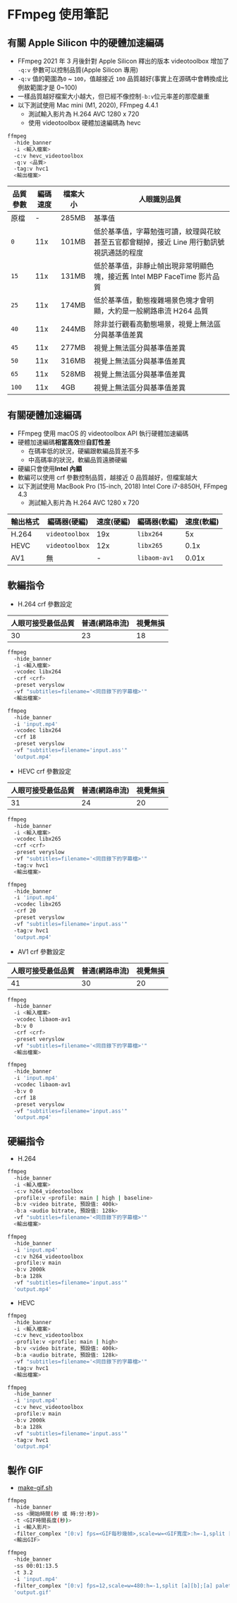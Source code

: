 # FFmpeg 使用筆記

## 有關 Apple Silicon 中的硬體加速編碼

- FFmpeg 2021 年 3 月後針對 Apple Silicon 釋出的版本 videotoolbox 增加了 `-q:v` 參數可以控制品質(Apple Silicon 專用)
- `-q:v` 值的範圍為`0` ~ `100`，值越接近 `100` 品質越好(事實上在源碼中會轉換成比例故範圍才是 0~100)
- 一樣品質越好檔案大小越大，但已經不像控制`-b:v`位元率差的那麼嚴重
- 以下測試使用 Mac mini (M1, 2020), FFmpeg 4.4.1
  - 測試輸入影片為 H.264 AVC 1280 x 720
  - 使用 videotoolbox 硬體加速編碼為 hevc

```bash
ffmpeg
  -hide_banner
  -i <輸入檔案>
  -c:v hevc_videotoolbox
  -q:v <品質>
  -tag:v hvc1
  <輸出檔案>
```

| 品質參數 | 編碼速度 | 檔案大小 | 人眼識別品質                                                                             |
| -------- | -------- | -------- | ---------------------------------------------------------------------------------------- |
| 原檔     | -        | 285MB    | 基準值                                                                                   |
| `0`      | 11x      | 101MB    | 低於基準值，字幕勉強可讀，紋理與花紋甚至五官都會糊掉，接近 Line 用行動訊號視訊通話的程度 |
| `15`     | 11x      | 131MB    | 低於基準值，非靜止幀出現非常明顯色塊，接近舊 Intel MBP FaceTime 影片品質                 |
| `25`     | 11x      | 174MB    | 低於基準值，動態複雜場景色塊才會明顯，大約是一般網路串流 H264 品質                       |
| `40`     | 11x      | 244MB    | 除非並行觀看高動態場景，視覺上無法區分與基準值差異                                       |
| `45`     | 11x      | 277MB    | 視覺上無法區分與基準值差異                                                               |
| `50`     | 11x      | 316MB    | 視覺上無法區分與基準值差異                                                               |
| `65`     | 11x      | 528MB    | 視覺上無法區分與基準值差異                                                               |
| `100`    | 11x      | 4GB      | 視覺上無法區分與基準值差異                                                               |

## 有關硬體加速編碼

- FFmpeg 使用 macOS 的 videotoolbox API 執行硬體加速編碼
- 硬體加速編碼**相當高效**但**自訂性差**
  - 在碼率低的狀況，硬編跟軟編品質差不多
  - 中高碼率的狀況，軟編品質遠勝硬編
- 硬編只會使用**Intel 內顯**
- 軟編可以使用 crf 參數控制品質，越接近 0 品質越好，但檔案越大
- 以下測試使用 MacBook Pro (15-inch, 2018) Intel Core i7-8850H, FFmpeg 4.3
  - 測試輸入影片為 H.264 AVC 1280 x 720

| 輸出格式 | 編碼器(硬編)   | 速度(硬編) | 編碼器(軟編) | 速度(軟編) |
| -------- | -------------- | ---------- | ------------ | ---------- |
| H.264    | `videotoolbox` | 19x        | `libx264`    | 5x         |
| HEVC     | `videotoolbox` | 12x        | `libx265`    | 0.1x       |
| AV1      | 無             | -          | `libaom-av1` | 0.01x      |

## 軟編指令

- H.264 crf 參數設定

| 人眼可接受最低品質 | 普通(網路串流) | 視覺無損 |
| ------------------ | -------------- | -------- |
| 30                 | 23             | 18       |

```bash
ffmpeg
  -hide_banner
  -i <輸入檔案>
  -vcodec libx264
  -crf <crf>
  -preset veryslow
  -vf "subtitles=filename='<同目錄下的字幕檔>'"
  <輸出檔案>
```

```bash
ffmpeg
  -hide_banner
  -i 'input.mp4'
  -vcodec libx264
  -crf 18
  -preset veryslow
  -vf "subtitles=filename='input.ass'"
  'output.mp4'
```

- HEVC crf 參數設定

| 人眼可接受最低品質 | 普通(網路串流) | 視覺無損 |
| ------------------ | -------------- | -------- |
| 31                 | 24             | 20       |

```bash
ffmpeg
  -hide_banner
  -i <輸入檔案>
  -vcodec libx265
  -crf <crf>
  -preset veryslow
  -vf "subtitles=filename='<同目錄下的字幕檔>'"
  -tag:v hvc1
  <輸出檔案>
```

```bash
ffmpeg
  -hide_banner
  -i 'input.mp4'
  -vcodec libx265
  -crf 20
  -preset veryslow
  -vf "subtitles=filename='input.ass'"
  -tag:v hvc1
  'output.mp4'
```

- AV1 crf 參數設定

| 人眼可接受最低品質 | 普通(網路串流) | 視覺無損 |
| ------------------ | -------------- | -------- |
| 41                 | 30             | 20       |

```bash
ffmpeg
  -hide_banner
  -i <輸入檔案>
  -vcodec libaom-av1
  -b:v 0
  -crf <crf>
  -preset veryslow
  -vf "subtitles=filename='<同目錄下的字幕檔>'"
  <輸出檔案>
```

```bash
ffmpeg
  -hide_banner
  -i 'input.mp4'
  -vcodec libaom-av1
  -b:v 0
  -crf 18
  -preset veryslow
  -vf "subtitles=filename='input.ass'"
  'output.mp4'
```

## 硬編指令

- H.264

```bash
ffmpeg
  -hide_banner
  -i <輸入檔案>
  -c:v h264_videotoolbox
  -profile:v <profile: main | high | baseline>
  -b:v <video bitrate, 預設值: 400k>
  -b:a <audio bitrate, 預設值: 128k>
  -vf "subtitles=filename='<同目錄下的字幕檔>'"
  <輸出檔案>
```

```bash
ffmpeg
  -hide_banner
  -i 'input.mp4'
  -c:v h264_videotoolbox
  -profile:v main
  -b:v 2000k
  -b:a 128k
  -vf "subtitles=filename='input.ass'"
  'output.mp4'
```

- HEVC

```bash
ffmpeg
  -hide_banner
  -i <輸入檔案>
  -c:v hevc_videotoolbox
  -profile:v <profile: main | high>
  -b:v <video bitrate, 預設值: 400k>
  -b:a <audio bitrate, 預設值: 128k>
  -vf "subtitles=filename='<同目錄下的字幕檔>'"
  -tag:v hvc1
  <輸出檔案>
```

```bash
ffmpeg
  -hide_banner
  -i 'input.mp4'
  -c:v hevc_videotoolbox
  -profile:v main
  -b:v 2000k
  -b:a 128k
  -vf "subtitles=filename='input.ass'"
  -tag:v hvc1
  'output.mp4'
```

## 製作 GIF

- [make-gif.sh](../scripts/make-gif.sh)

```bash
ffmpeg
  -hide_banner
  -ss <開始時間(秒 或 時:分:秒)>
  -t <GIF時間長度(秒)>
  -i <輸入影片>
  -filter_complex "[0:v] fps=<GIF每秒幾幀>,scale=w=<GIF寬度>:h=-1,split [a][b];[a] palettegen=stats_mode=single [p];[b][p] paletteuse=new=1"
  <輸出GIF>
```

```bash
ffmpeg
  -hide_banner
  -ss 00:01:13.5
  -t 3.2
  -i 'input.mp4'
  -filter_complex "[0:v] fps=12,scale=w=480:h=-1,split [a][b];[a] palettegen=stats_mode=single [p];[b][p] paletteuse=new=1"
  'output.gif'
```
